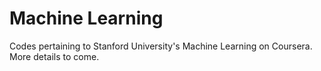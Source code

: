 # Machine Learning
 Codes pertaining to Stanford University's Machine Learning on Coursera. More details to come.
